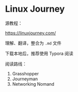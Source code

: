 # Linux Journey

源教程：

https://linuxjourney.com/

理解、翻译，整合为 `.md` 文件

下载本地后，推荐使用 Typora 阅读

阅读路线：

1.  Grasshopper
2.  Journeyman
3.  Networking Nomand